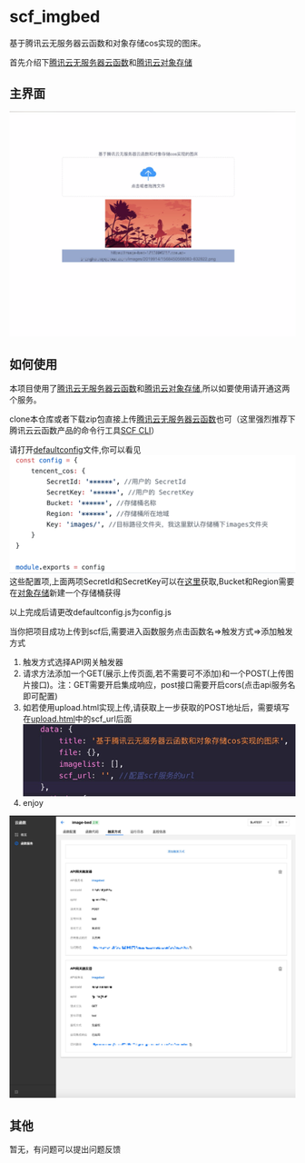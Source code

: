# scf_imgbed
基于腾讯云无服务器云函数和对象存储cos实现的图床。

首先介绍下[腾讯云无服务器云函数](https://cloud.tencent.com/product/scf)和[腾讯云对象存储](https://cloud.tencent.com/product/cos)

## 主界面
![主界面](screenshots/index.png)

## 如何使用

本项目使用了[腾讯云无服务器云函数](https://cloud.tencent.com/product/scf)和[腾讯云对象存储](https://cloud.tencent.com/product/cos),所以如要使用请开通这两个服务。

clone本仓库或者下载zip包直接上传[腾讯云无服务器云函数](https://cloud.tencent.com/product/scf)也可（这里强烈推荐下腾讯云云函数产品的命令行工具[SCF CLI](https://cloud.tencent.com/document/product/583/33445)）

请打开[defaultconfig](defaultconfig.js)文件,你可以看见
![主界面](screenshots/config_1.png)这些配置项,上面两项SecretId和SecretKey可以在[这里](https://console.cloud.tencent.com/cam/capi)获取,Bucket和Region需要在[对象存储](https://cloud.tencent.com/product/cos)新建一个存储桶获得

以上完成后请更改defaultconfig.js为config.js

当你把项目成功上传到scf后,需要进入函数服务点击函数名&rArr;触发方式&rArr;添加触发方式
1. 触发方式选择API网关触发器
2. 请求方法添加一个GET(展示上传页面,若不需要可不添加)和一个POST(上传图片接口)。注：GET需要开启集成响应，post接口需要开启cors(点击api服务名即可配置)
3. 如若使用upload.html实现上传,请获取上一步获取的POST地址后，需要填写在[upload.html](upload.html)中的scf_url后面![](screenshots/config_3.png)
4. enjoy

![我的配置](screenshots/config_2.png)

## 其他
暂无，有问题可以提出问题反馈

